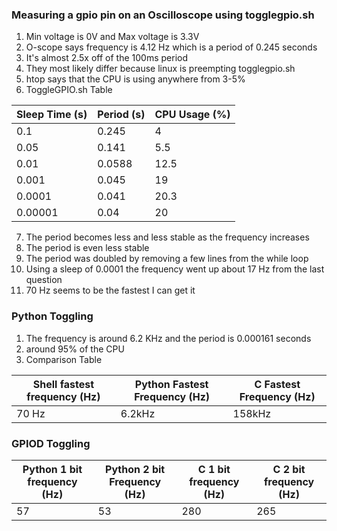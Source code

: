 ### Measuring a gpio pin on an Oscilloscope using togglegpio.sh
1. Min voltage is 0V and Max voltage is 3.3V
2. O-scope says frequency is 4.12 Hz which is a period of 0.245 seconds
3. It's almost 2.5x off of the 100ms period
4. They most likely differ because linux is preempting togglegpio.sh
5. htop says that the CPU is using anywhere from 3-5%
6. ToggleGPIO.sh Table

 Sleep Time (s)  | Period (s) | CPU Usage (%)
-----------|-------------|----------
0.1|0.245|4
0.05|0.141|5.5
0.01|0.0588|12.5
0.001|0.045|19
0.0001|0.041|20.3
0.00001|0.04|20

7. The period becomes less and less stable as the frequency increases
8. The period is even less stable
9. The period was doubled by removing a few lines from the while loop
10. Using a sleep of 0.0001 the frequency went up about 17 Hz from the last question
11. 70 Hz seems to be the fastest I can get it

### Python Toggling
1. The frequency is around 6.2 KHz and the period is 0.000161 seconds
2. around 95% of the CPU
3. Comparison Table

Shell fastest frequency (Hz) | Python Fastest Frequency (Hz) | C Fastest Frequency (Hz)
----------------------------|-------------------------------|--------------------------
70 Hz|6.2kHz|158kHz

### GPIOD Toggling

Python 1 bit frequency (Hz) | Python 2 bit Frequency (Hz) | C 1 bit frequency (Hz) | C 2 bit frequency (Hz)
----------|---------|--------|----------
57| 53 | 280 | 265 

